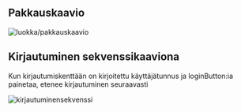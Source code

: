 ## Pakkauskaavio
![luokka/pakkauskaavio](https://raw.githubusercontent.com/noorarytila/ot-harjoitustyo/master/dokumentaatio/Moodtracker%20luokka_pakkauskaavio.png)

## Kirjautuminen sekvenssikaaviona

Kun kirjautumiskenttään on kirjoitettu käyttäjätunnus ja loginButton:ia
painetaa, etenee kirjautuminen seuraavasti

![kirjautuminensekvenssi](https://raw.githubusercontent.com/noorarytila/ot-harjoitustyo/master/dokumentaatio/kirjautuminen.jpg)
